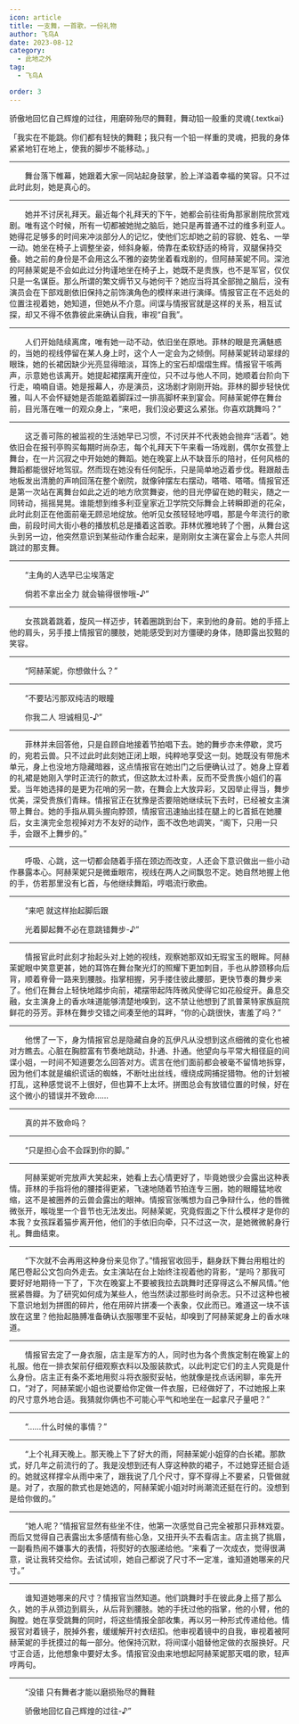 ```yaml
---
icon: article
title: 一支舞，一首歌，一份礼物
author: 飞鸟A
date: 2023-08-12
category:
  - 此地之外
tag:
  - 飞鸟A

order: 3
---
```


骄傲地回忆自己辉煌的过往，用磨碎殆尽的舞鞋，舞动铅一般重的灵魂{.textkai}

<!-- more -->
「我实在不能跳。你们都有轻快的舞鞋；我只有一个铅一样重的灵魂，把我的身体紧紧地钉在地上，使我的脚步不能移动。」

---

  舞台落下帷幕，她跟着大家一同站起身鼓掌，脸上洋溢着幸福的笑容。只不过此时此刻，她是真心的。

---

  她并不讨厌礼拜天。最近每个礼拜天的下午，她都会前往街角那家剧院欣赏戏剧。唯有这个时候，所有一切都被她抛之脑后，她只是再普通不过的维多利亚人。她得花足够多的时间来冲淡部分人的记忆，使他们忘却她之前的容貌、姓名、一举一动。她坐在椅子上调整坐姿，倾斜身躯，倚靠在柔软舒适的椅背，双腿保持交叠。她之前的身份是不会用这么不雅的姿势坐着看戏剧的，但阿赫茉妮不同。深池的阿赫茉妮是不会如此过分拘谨地坐在椅子上，她既不是贵族，也不是军官，仅仅只是一名谋臣。那么所谓的繁文缛节又与她何干？她应当将其全部抛之脑后，没有演员会在下部戏剧依旧保持之前饰演角色的模样来进行演绎。情报官正在不远处的位置注视着她，她知道，但她从不介意。间谍与情报官就是这样的关系，相互试探，却又不得不依靠彼此来确认自我，审视“自我”。

---

  人们开始陆续离席，唯有她一动不动，依旧坐在原地。菲林的眼是充满魅惑的，当她的视线停留在某人身上时，这个人一定会为之倾倒。阿赫茉妮转动翠绿的眼珠，她的长裙因缺少光亮显得暗淡，耳饰上的宝石却熠熠生辉。情报官干咳两声，示意她也该离开。她提起裙摆离开座位，只不过与他人不同，她顺着台阶向下行走，喃喃自语。她是报幕人，亦是演员，这场剧才刚刚开始。菲林的脚步轻快优雅，叫人不会怀疑她是否能踮着脚踩过一排高脚杯来到宴会。阿赫茉妮停在舞台前，目光落在唯一的观众身上，“来吧，我们没必要这么紧张。你喜欢跳舞吗？”

---

  这乏善可陈的被监视的生活她早已习惯，不讨厌并不代表她会抛弃“活着”。她依旧会在报刊亭购买每期时尚杂志，每个礼拜天下午来看一场戏剧，偶尔女孩登上舞台，在一片沉寂之中开始她的舞蹈。她在晚宴上从不缺音乐的陪衬，任何风格的舞蹈都能很好地驾驭。然而现在她没有任何配乐，只是简单地迈着步伐。鞋跟敲击地板发出清脆的声响回荡在整个剧院，就像钟摆左右摆动，嗒嗒、嗒嗒。情报官还是第一次站在离舞台如此之近的地方欣赏舞姿，他的目光停留在她的鞋尖，随之一同转动，摇摇晃晃。谁能想到维多利亚皇家近卫学院交际舞会上转瞬即逝的花朵，此时此刻正在他面前毫无顾忌地绽放。他听见女孩轻轻地哼唱，那是今年流行的歌曲，前段时间大街小巷的播放机总是播着这首歌。菲林优雅地转了个圈，从舞台这头到另一边，他突然意识到某些动作重合起来，是刚刚女主演在宴会上与恋人共同跳过的那支舞。

---

  “主角的人选早已尘埃落定

  倘若不拿出全力 就会输得很惨哦-♪”

---

  女孩跳着跳着，旋风一样迈步，转着圈跳到台下，来到他的身前。她的手搭上他的肩头，另手搂上情报官的腰肢，她能感受到对方僵硬的身体，随即露出狡黠的笑容。

---

  “阿赫茉妮，你想做什么？”

---

  “不要玷污那双纯洁的眼瞳

  你我二人 坦诚相见-♪”

---

  菲林并未回答他，只是自顾自地接着节拍唱下去。她的舞步亦未停歇，灵巧的，宛若云兽。只不过此时此刻她正闭上眼，纯粹地享受这一刻。她既没有带施术单元，身上也没地方隐藏暗器，这点情报官在她出门之后便确认过了。她身上穿着的礼裙是她刚入学时正流行的款式，但这款太过朴素，反而不受贵族小姐们的喜爱。当年她选择的是更为花哨的另一款，在舞会上大放异彩，又因举止得当，舞步优美，深受贵族们青睐。情报官正在犹豫是否要陪她继续玩下去时，已经被女主演带上舞台。她的手指从肩头握向脖颈，情报官迅速抽出挂在腿上的匕首抵在她腰后，女主演完全忽视掉对方不友好的动作，面不改色地调笑，“阁下，只用一只手，会跟不上舞步的。”

---

  呼吸、心跳，这一切都会随着手搭在颈边而改变，人还会下意识做出一些小动作暴露本心。阿赫茉妮只是微垂眼帘，视线在两人之间飘忽不定。她自然地握上他的手，仿若那里没有匕首，与他继续舞蹈，哼唱流行歌曲。

---

  “来吧 就这样抬起脚后跟

  光着脚起舞不必在意跳错舞步-♪”

---

  情报官此时此刻才抬起头对上她的视线，观察她那双如无瑕宝玉的眼眸。阿赫茉妮眼中笑意更甚，她的耳饰在舞台聚光灯的照耀下更加刺目，手也从脖颈移向后背，顺着脊骨一路来到腰肢。指掌相握，另手搂住彼此腰部，更快节奏的舞步来了。他们在舞台上轻快地踏步向前，裙摆带起阵阵微风使得它如花般绽开。鼻息交融，女主演身上的香水味道能够清楚地嗅到，这不禁让他想到了凯普莱特家族庭院鲜花的芬芳。菲林在舞步交错之间凑至他的耳畔，“你的心跳很快，害羞了吗？”

---

  他愣了一下，身为情报官总是隐藏自身的瓦伊凡从没想到这点细微的变化也被对方瞧去。心脏在胸腔富有节奏地跳动，扑通、扑通。他望向与平常大相径庭的间谍小姐，一时间不知道要怎么回答对方。谎言在他们面前都会被毫不留情地拆穿，因为他们本就是编织谎话的蜘蛛，不断吐出丝线，缠绕成网捕捉猎物。他的计划被打乱，这种感觉说不上很好，但也算不上太坏。拼图总会有放错位置的时候，好在这个微小的错误并不致命……

---

  真的并不致命吗？

---

  “只是担心会不会踩到你的脚。”

---

  阿赫茉妮听完放声大笑起来，她看上去心情更好了，毕竟她很少会露出这种表情。菲林的手指将他的腰搂得更紧，飞速地随着节拍连专三圈，她的眼瞳猛地收缩，这不是被圈养的云兽会露出的眼神。情报官张嘴想为自己争辩什么，他的唇微微张开，喉咙里一个音节也无法发出。阿赫茉妮，究竟假面之下什么模样才是你的本我？女孩踩着猫步离开他，他们的手依旧向牵，只不过这一次，是她微微躬身行礼。舞曲结束。

---

  “下次就不会再用这种身份来见你了。”情报官收回手，翻身跃下舞台用粗壮的尾巴卷起公文包向外走去。女主演站在台上始终注视着他的背影，“是吗？那我可要好好地期待一下了，下次在晚宴上不要被我拉去跳舞时还穿得这么不解风情。”他抿紧唇瓣。为了研究如何成为某些人，他当然读过那些时尚杂志。只不过这种也被下意识地划为拼图的碎片，他在用碎片拼凑一个表象，仅此而已。难道这一块不该放在这里？他抬起胳膊准备确认衣服哪里不妥帖，却嗅到了阿赫茉妮身上的香水味道。

---

  情报官去定了一身衣服，店主是军方的人，同时也为各个贵族定制在晚宴上的礼服。他在一排衣架前仔细观察衣料以及服装款式，以此判定它们的主人究竟是什么身份。店主正有条不紊地用熨斗将衣服熨妥帖，他就像是找点话闲聊，率先开口，“对了，阿赫茉妮小姐也说要给你定做一件衣服，已经做好了，不过她报上来的尺寸意外地合适。我猜就你俩也不可能心平气和地坐在一起拿尺子量吧？”

---

  “……什么时候的事情？”

---

  “上个礼拜天晚上。那天晚上下了好大的雨，阿赫茉妮小姐穿的白长裙。那款式，好几年之前流行的了。我是没想到还有人穿这种款的裙子，不过她穿还挺合适的。她就这样撑伞从雨中来了，跟我说了几个尺寸，穿不穿得上不要紧，只管做就是。对了，衣服的款式也是她选的，阿赫茉妮小姐对时尚潮流还挺在行的。没想到是给你做的。”

---

  “她人呢？”情报官显然有些坐不住，他第一次感觉自己完全被那只菲林戏耍。而后又觉得自己表露出太多感情有些心急，又扭开头不去看店主。店主挑了挑眉，一副看热闹不嫌事大的表情，将熨好的衣服递给他。“来看了一次成衣，觉得很满意，说让我转交给你。去试试呗，她自己都说了尺寸不一定准，谁知道她哪来的尺寸。”

---

  谁知道她哪来的尺寸？情报官当然知道。他们跳舞时手在彼此身上搭了那么久，她的手从颈边到肩头，从后背到腰肢。她的手抚过他的指掌，他的小臂，他的胸膛。她在享受跳舞的同时，将这些情报全部收集，再以另一种形式传递给他。情报官对着镜子，脱掉外套，缓缓解开衬衣纽扣。他审视着镜中的自我，审视着被阿赫茉妮的手抚摸过的每一部分。他保持沉默，将间谍小姐替他定做的衣服换好。尺寸正合适，比他想象中要好太多。情报官没由来地想起阿赫茉妮那天唱的歌，轻声哼两句。

---

  “没错 只有舞者才能以磨损殆尽的舞鞋

  骄傲地回忆自己辉煌的过往-♪”<eod />

<FakeAds />